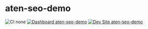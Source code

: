 # aten-seo-demo

![CI none](https://img.shields.io/badge/ci-none-orange.svg)
[![Dashboard aten-seo-demo](https://img.shields.io/badge/dashboard-aten_seo_demo-yellow.svg)](https://dashboard.pantheon.io/sites/be09e832-0a8f-4d61-ba15-99eb70a5f83e#dev/code)
[![Dev Site aten-seo-demo](https://img.shields.io/badge/site-aten_seo_demo-blue.svg)](http://dev-aten-seo-demo.pantheonsite.io/)